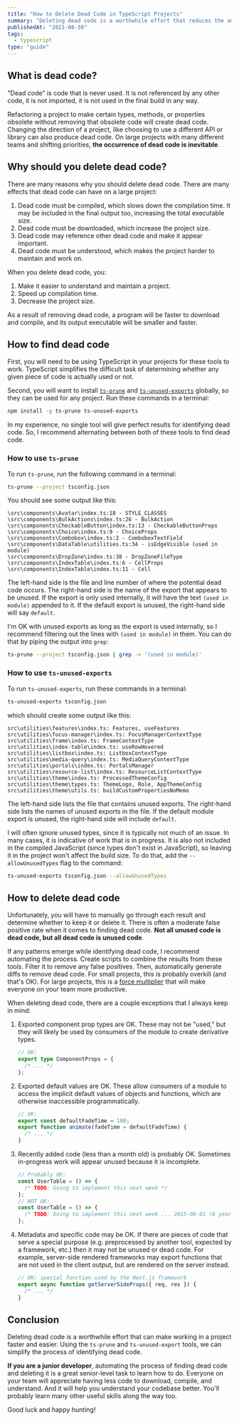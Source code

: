 ```yaml
---
title: "How to Delete Dead Code in TypeScript Projects"
summary: "Deleting dead code is a worthwhile effort that reduces the amount of that code that has to be downloaded, compiled, and maintained. Using automated tools, we can simplify the process of identifying dead code and removing it."
publishedAt: "2021-08-30"
tags:
  - typescript
type: "guide"
---
```


## What is dead code?

"Dead code" is code that is never used. It is not referenced by any other code, it is not imported, it is not used in
the final build in any way.

Refactoring a project to make certain types, methods, or properties obsolete without removing that obsolete code
will create dead code. Changing the direction of a project, like choosing to use a different API or library
can also produce dead code. On large projects with many different teams and shifting priorities,
**the occurrence of dead code is inevitable**.

## Why should you delete dead code?

There are many reasons why you should delete dead code. There are many effects that dead code can have on a large project:

1. Dead code must be compiled, which slows down the compilation time. It may be included in the final output too, increasing the total executable size.
2. Dead code must be downloaded, which increase the project size.
3. Dead code may reference other dead code and make it appear important.
4. Dead code must be understood, which makes the project harder to maintain and work on.

When you delete dead code, you:

1. Make it easier to understand and maintain a project.
2. Speed up compilation time.
3. Decrease the project size.

As a result of removing dead code, a program will be faster to download and compile, and its output executable will be smaller and faster.

## How to find dead code

First, you will need to be using TypeScript in your projects for these tools to work. TypeScript simplifies the difficult
task of determining whether any given piece of code is actually used or not.

Second, you will want to install [`ts-prune`](https://github.com/nadeesha/ts-prune) and [`ts-unused-exports`](https://github.com/pzavolinsky/ts-unused-exports) globally, so they can be used for any project. Run these commands in a terminal:

```bash
npm install -g ts-prune ts-unused-exports
```

In my experience, no single tool will give perfect results for identifying dead code. So, I recommend alternating
between both of these tools to find dead code.

### How to use `ts-prune`

To run `ts-prune`, run the following command in a terminal:

```bash
ts-prune --project tsconfig.json
```

You should see some output like this:

```text
\src\components\Avatar\index.ts:18 - STYLE_CLASSES
\src\components\BulkActions\index.ts:26 - BulkAction
\src\components\CheckableButton\index.ts:13 - CheckableButtonProps
\src\components\Choice\index.ts:9 - ChoiceProps
\src\components\Combobox\index.ts:2 - ComboboxTextField
\src\components\DataTable\utilities.ts:34 - isEdgeVisible (used in module)
\src\components\DropZone\index.ts:38 - DropZoneFileType
\src\components\IndexTable\index.ts:6 - CellProps
\src\components\IndexTable\index.ts:11 - Cell
```

The left-hand side is the file and line number of where the potential dead code occurs. The right-hand side is the name
of the export that appears to be unused. If the export is only used internally, it will have the text `(used in module)`
appended to it. If the default export is unused, the right-hand side will say `default`.

I'm OK with unused exports as long as the export is used internally, so I recommend filtering out the lines
with `(used in module)` in them. You can do that by piping the output into `grep`:

```bash
ts-prune --project tsconfig.json | grep -v '(used in module)'
```

### How to use `ts-unused-exports`

To run `ts-unused-exports`, run these commands in a terminal:

```bash
ts-unused-exports tsconfig.json
```

which should create some output like this:

```text
src\utilities\features\index.ts: Features, useFeatures
src\utilities\focus-manager\index.ts: FocusManagerContextType
src\utilities\frame\index.ts: FrameContextType
src\utilities\index-table\index.ts: useRowHovered
src\utilities\listbox\index.ts: ListboxContextType
src\utilities\media-query\index.ts: MediaQueryContextType
src\utilities\portals\index.ts: PortalsManager
src\utilities\resource-list\index.ts: ResourceListContextType
src\utilities\theme\index.ts: ProcessedThemeConfig
src\utilities\theme\types.ts: ThemeLogo, Role, AppThemeConfig
src\utilities\theme\utils.ts: buildCustomPropertiesNoMemo
```

The left-hand side lists the file that contains unused exports. The right-hand side lists the names of unused exports in the file. If the
default module export is unused, the right-hand side will include `default`.

I will often ignore unused types, since it is typically not much of an issue. In many cases, it is indicative of work that
is in progress. It is also not included in the compiled JavaScript (since types don't exist in JavaScript), so leaving it
in the project won't affect the build size. To do that, add the `--allowUnusedTypes` flag to the command:

```bash
ts-unused-exports tsconfig.json --allowUnusedTypes
```

## How to delete dead code

Unfortunately, you will have to manually go through each result and determine whether to keep it or delete it. There is often a moderate false positive rate when it comes to finding dead code. **Not all unused code is dead code, but all dead code is unused code**.

If any patterns emerge while identifying dead code, I recommend automating the process. Create scripts to combine the results
from these tools. Filter it to remove any false positives. Then, automatically generate diffs to remove dead code. For small
projects, this is probably overkill (and that's OK). For large projects,
this is a [force multiplier](https://en.wikipedia.org/wiki/Force_multiplication) that will make everyone on your team
more productive.

When deleting dead code, there are a couple exceptions that I always keep in mind:

1. Exported component prop types are OK. These may not be "used," but they will likely be used by consumers of the module to create derivative types.

   ```ts
   // OK:
   export type ComponentProps = {
     /* ... */
   };
   ```

2. Exported default values are OK. These allow consumers of a module to access the implicit default values of objects and functions, which are otherwise inaccessible programmatically.

   ```ts
   // OK:
   export const defaultFadeTime = 100;
   export function animate(fadeTime = defaultFadeTime) {
     /* ... */
   }
   ```

3. Recently added code (less than a month old) is probably OK. Sometimes in-progress work will appear unused because it is incomplete.

   ```ts
   // Probably OK:
   const UserTable = () => {
     /* TODO: Going to implement this next week */
   };
   // NOT OK:
   const UserTable = () => {
     /* TODO: Going to implement this next week ... 2015-06-01 (6 years ago) */
   };
   ```

4. Metadata and specific code may be OK. If there are pieces of code that serve a special purpose (e.g. preprocessed by another tool, expected by a framework, etc.) then it may not be unused or dead code. For example, server-side rendered frameworks may export functions that are not used in the client output, but are rendered on the server instead.

   ```ts
   // OK: special function used by the Next.js framework
   export async function getServerSideProps({ req, res }) {
     /* ... */
   }
   ```

## Conclusion

Deleting dead code is a worthwhile effort that can make working in a project faster and easier. Using the `ts-prune` and
`ts-unused-export` tools, we can simplify the process of identifying dead code.

**If you are a junior developer**, automating the process of finding dead code and deleting it is a great senior-level
task to learn how to do. Everyone on your team will appreciate having less code to download, compile, and understand. And
it will help you understand your codebase better. You'll probably learn many other useful skills along the way too.

Good luck and happy hunting!
